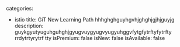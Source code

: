 categories:
  - istio
title: GiT New Learning Path hhhghghguyhgvhjghghjgjhjguyjg
description: guykgyutyuguhguhghjgyugvuygyugvyugyuhggvfytgfytrftyfytrfty rrdytrtyrytrf tty
isPremium: false
isNew: false
isAvailable: false